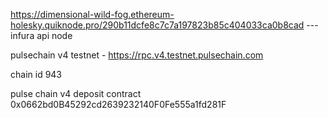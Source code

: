 https://dimensional-wild-fog.ethereum-holesky.quiknode.pro/290b11dcfe8c7c7a197823b85c404033ca0b8cad  --- infura api node



pulsechain v4 testnet - https://rpc.v4.testnet.pulsechain.com


chain id 943



pulse chain v4 deposit contract 0x0662bd0B45292cd2639232140F0Fe555a1fd281F
